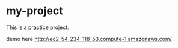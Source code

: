 # my-project
This is a practice project.

demo here
http://ec2-54-234-118-53.compute-1.amazonaws.com/
